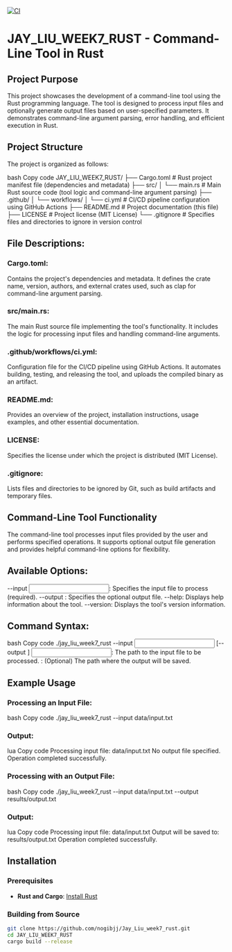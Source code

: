 [![CI](https://github.com/nogibjj/Jay_Liu_week7_rust/actions/workflows/ci.yml/badge.svg)](https://github.com/nogibjj/Jay_Liu_week7_rust/actions/workflows/ci.yml)
# JAY_LIU_WEEK7_RUST - Command-Line Tool in Rust



## Project Purpose

This project showcases the development of a command-line tool using the Rust programming language. The tool is designed to process input files and optionally generate output files based on user-specified parameters. It demonstrates command-line argument parsing, error handling, and efficient execution in Rust.


## Project Structure

The project is organized as follows:

bash
Copy code
JAY_LIU_WEEK7_RUST/
├── Cargo.toml             # Rust project manifest file (dependencies and metadata)
├── src/
│   └── main.rs            # Main Rust source code (tool logic and command-line argument parsing)
├── .github/
│   └── workflows/
│       └── ci.yml         # CI/CD pipeline configuration using GitHub Actions
├── README.md              # Project documentation (this file)
├── LICENSE                # Project license (MIT License)
└── .gitignore             # Specifies files and directories to ignore in version control

## File Descriptions:
### Cargo.toml: 
Contains the project's dependencies and metadata. It defines the crate name, version, authors, and external crates used, such as clap for command-line argument parsing.

### src/main.rs: 
The main Rust source file implementing the tool's functionality. It includes the logic for processing input files and handling command-line arguments.

### .github/workflows/ci.yml: 
Configuration file for the CI/CD pipeline using GitHub Actions. It automates building, testing, and releasing the tool, and uploads the compiled binary as an artifact.

### README.md: 
Provides an overview of the project, installation instructions, usage examples, and other essential documentation.

### LICENSE: 
Specifies the license under which the project is distributed (MIT License).

### .gitignore: 
Lists files and directories to be ignored by Git, such as build artifacts and temporary files.

## Command-Line Tool Functionality
The command-line tool processes input files provided by the user and performs specified operations. It supports optional output file generation and provides helpful command-line options for flexibility.

## Available Options:
--input <INPUT>: Specifies the input file to process (required).
--output <OUTPUT>: Specifies the optional output file.
--help: Displays help information about the tool.
--version: Displays the tool's version information.
## Command Syntax:
bash
Copy code
./jay_liu_week7_rust --input <INPUT> [--output <OUTPUT>]
<INPUT>: The path to the input file to be processed.
<OUTPUT>: (Optional) The path where the output will be saved.

## Example Usage
### Processing an Input File:
bash
Copy code
./jay_liu_week7_rust --input data/input.txt
### Output:
lua
Copy code
Processing input file: data/input.txt
No output file specified.
Operation completed successfully.
### Processing with an Output File:
bash
Copy code
./jay_liu_week7_rust --input data/input.txt --output results/output.txt
### Output:
lua
Copy code
Processing input file: data/input.txt
Output will be saved to: results/output.txt
Operation completed successfully.
## Installation

### Prerequisites

- **Rust and Cargo**: [Install Rust](https://www.rust-lang.org/tools/install)

### Building from Source

```bash
git clone https://github.com/nogibjj/Jay_Liu_week7_rust.git
cd JAY_LIU_WEEK7_RUST
cargo build --release

